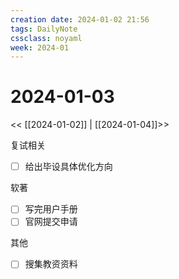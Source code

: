 ```yaml
---
creation date: 2024-01-02 21:56
tags: DailyNote
cssclass: noyaml
week: 2024-01
---
```


# 2024-01-03

<< [[2024-01-02]] | [[2024-01-04]]>>

复试相关
- [ ] 给出毕设具体优化方向

软著
- [ ] 写完用户手册
- [ ] 官网提交申请

其他
- [ ] 搜集教资资料
